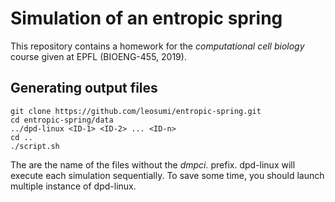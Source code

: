 # Simulation of an entropic spring

This repository contains a homework for the *computational cell biology* course given at EPFL (BIOENG-455, 2019).

## Generating output files

```
git clone https://github.com/leosumi/entropic-spring.git
cd entropic-spring/data
../dpd-linux <ID-1> <ID-2> ... <ID-n>
cd ..
./script.sh
```

The <ID-i> are the name of the files without the *dmpci.* prefix. dpd-linux will execute each simulation sequentially.  To save some time, you should launch multiple instance of dpd-linux.

